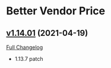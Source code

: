 # Better Vendor Price

## [v1.14.01](https://github.com/mooreatv/BetterVendorPrice/tree/v1.14.01) (2021-04-19)
[Full Changelog](https://github.com/mooreatv/BetterVendorPrice/compare/v1.14.00...v1.14.01)

- 1.13.7 patch  
